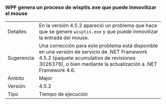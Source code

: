 ### <a name="wpf-spawns-a-wisptisexe-process-which-can-freeze-the-mouse"></a>WPF genera un proceso de wisptis.exe que puede inmovilizar el mouse

|   |   |
|---|---|
|Detalles|En la versión 4.5.2 apareció un problema que hace que se genere <code>wisptis.exe</code> y que puede inmovilizar la entrada del mouse.|
|Sugerencia|Una corrección para este problema está disponible en una versión de servicio de .NET Framework 4.5.2 (paquete acumulativo de revisiones 3026376), o bien mediante la actualización a .NET Framework 4.6.|
|Ámbito|Major|
|Versión|4.5.2|
|Tipo|Tiempo de ejecución|

